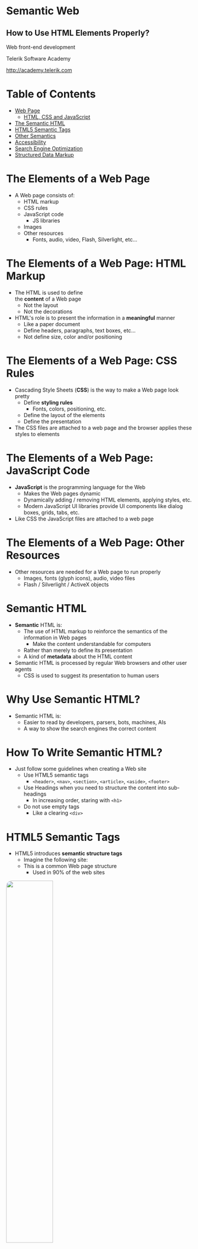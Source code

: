 <!-- section start -->
<!-- attr: { class:'slide-title', showInPresentation:true, hasScriptWrapper:true, style:'font-size: 42px' } -->
# Semantic Web
## How to Use HTML Elements Properly?
<!-- <img class="slide-image" showInPresentation="true" src="imgs/pic01.png" style="top:51.94%; left:60%; width:40%; z-index:-1; border-radius:15px;" /> -->

<div class="signature">
    <p class="signature-course">Web front-end development</p>
    <p class="signature-initiative">Telerik Software Academy</p>
    <a href="http://academy.telerik.com" class="signature-link">http://academy.telerik.com</a>
</div>


<!-- section start -->
<!-- attr: { showInPresentation:true, hasScriptWrapper:true, style:'font-size: 42px' } -->
# Table of Contents
- [Web Page](#/webpage)
  - [HTML, CSS and JavaScript](#/html)
- [The Semantic HTML](#/semantic)
- [HTML5 Semantic Tags](#/html5)
- [Other Semantics](#/other)
- [Accessibility](#/access)
- [Search Engine Optimization](#/seo)
- [Structured Data Markup](#/datamarkup)

<!-- <img class="slide-image" showInPresentation="true" src="imgs/pic03.png" style="top:28.21%; left:66.06%; width:36.93%; z-index:-1; border-radius:15px;" /> -->




<!-- section start -->
<!-- attr: { class:'slide-section', showInPresentation:true, hasScriptWrapper:true, style:'font-size: 42px' } -->
<!-- # Web Page -->

<!-- <img class="slide-image" showInPresentation="true" src="imgs/pic04.png" style="top:50%; left:30%; width:40%; z-index:-1; border-radius:15px;" /> -->


<!-- attr: { id:'webpage', showInPresentation:true, hasScriptWrapper:true, style:'font-size: 42px' } -->
# <a id="webpage"></a>The Elements of a Web Page
- A Web page consists of:
  - HTML markup
  - CSS rules
  - JavaScript code
    - JS libraries
  - Images
  - Other resources
    - Fonts, audio, video, Flash, Silverlight, etc…

<!-- <img class="slide-image" showInPresentation="true" src="imgs/pic05.png" style="top:15%; left:57.19%; width:38.68%; z-index:-1; border-radius:15px;" /> -->


<!-- attr: { id:'html', showInPresentation:true, hasScriptWrapper:true, style:'font-size: 42px' } -->
# <a id="html"></a>The Elements of a Web Page: HTML Markup
- The HTML is used to define<br />the **content** of a Web page
  - Not the layout
  - Not the decorations
- HTML's role is to present the information in a **meaningful** manner
  - Like a paper document
  - Define headers, paragraphs, text boxes, etc…
  - Not define size, color and/or positioning

<!-- <img class="slide-image" showInPresentation="true" src="imgs/pic06.png" style="top:13%; left:60%; width:20%; z-index:-1; border-radius:15px;" /> -->


<!-- attr: { showInPresentation:true, hasScriptWrapper:true, style:'font-size: 42px' } -->
# The Elements of a Web Page: CSS Rules
- Cascading Style Sheets (**CSS**) is the way to make a Web page look pretty
  - Define **styling rules**
    - Fonts, colors, positioning, etc.
  - Define the layout of the elements
  - Define the presentation
- The CSS files are attached to a web page and the browser applies these styles to elements

<!-- <img class="slide-image" showInPresentation="true" src="imgs/pic07.png" style="top:27.33%; left:79.53%; width:24%; z-index:-1; border-radius:15px;" /> -->


<!-- attr: { showInPresentation:true, hasScriptWrapper:true, style:'font-size: 42px' } -->
# The Elements of a Web Page: JavaScript Code
- **JavaScript** is the programming language for the Web
  - Makes the Web pages dynamic
  - Dynamically adding / removing HTML elements, applying styles, etc.
  - Modern JavaScript UI libraries provide UI components like dialog boxes, grids, tabs, etc.
- Like CSS the JavaScript files are attached to a web page

<!-- <img class="slide-image" showInPresentation="true" src="imgs/pic08.png" style="top:70%; left:80%; width:20%; z-index:-1; border-radius:15px;" /> -->


<!-- attr: { showInPresentation:true, hasScriptWrapper:true, style:'font-size: 42px' } -->
# The Elements of a Web Page: Other Resources
- Other resources are needed for a Web page to run properly
  - Images, fonts (glyph icons), audio, video files
  - Flash / Silverlight / ActiveX objects

<!-- <img class="slide-image" showInPresentation="true" src="imgs/pic09.png" style="top:52.58%; left:42.41%; width:20.69%; z-index:-1; border-radius:15px;" /> -->
<!-- <img class="slide-image" showInPresentation="true" src="imgs/pic10.png" style="top:67.12%; left:72.79%; width:10.66%; z-index:-1; border-radius:15px;" /> -->
<!-- <img class="slide-image" showInPresentation="true" src="imgs/pic11.png" style="top:51.52%; left:88.60%; width:10.66%; z-index:-1; border-radius:15px;" /> -->
<!-- <img class="slide-image" showInPresentation="true" src="imgs/pic12.png" style="top:66.76%; left:7.20%; width:10.66%; z-index:-1; border-radius:15px;" /> -->
<!-- <img class="slide-image" showInPresentation="true" src="imgs/pic13.png" style="top:51.60%; left:21.24%; width:10.66%; z-index:-1; border-radius:15px;" /> -->




<!-- section start -->
<!-- attr: { class:'slide-section', showInPresentation:true, hasScriptWrapper:true, style:'font-size: 42px' } -->
<!-- # The Semantic HTML -->

<!-- <img class="slide-image" showInPresentation="true" src="imgs/pic14.png" style="top:45%; left:12%; width:39.05%; z-index:-1; border-radius:15px;" /> -->
<!-- <img class="slide-image" showInPresentation="true" src="imgs/pic15.png" style="top:45%; left:60%; width:31%; z-index:-1; border-radius:15px;" /> -->


<!-- attr: { id:'semantic', showInPresentation:true, hasScriptWrapper:true, style:'font-size: 42px' } -->
# <a id="semantic"></a>Semantic HTML
- **Semantic** HTML is:
  - The use of HTML markup to reinforce the semantics of the information in Web pages
    - Make the content understandable for computers
  - Rather than merely to define its presentation
  - A kind of **metadata** about the HTML content
- Semantic HTML is processed by regular Web browsers and other user agents
  - CSS is used to suggest its presentation to human users

<!-- <img class="slide-image" showInPresentation="true" src="imgs/pic16.png" style="top:29%; left:83.27%; width:19.47%; z-index:-1; border-radius:15px;" /> -->


<!-- attr: { showInPresentation:true, hasScriptWrapper:true, style:'font-size: 42px' } -->
# Why Use Semantic HTML?
- Semantic HTML is:
  - Easier to read by developers, parsers, bots, machines, AIs
  - A way to show the search engines the correct content

<!-- <img class="slide-image" showInPresentation="true" src="imgs/pic17.png" style="top:45%; left:0%; width:25%; z-index:-1; border-radius:15px;" /> -->
<!-- <img class="slide-image" showInPresentation="true" src="imgs/pic18.png" style="top:45%; left:40%; width:20%; z-index:-1; border-radius:15px;" /> -->
<!-- <img class="slide-image" showInPresentation="true" src="imgs/pic19.png" style="top:45%; left:75%; width:25.72%; z-index:-1; border-radius:15px;" /> -->


<!-- attr: { showInPresentation:true, hasScriptWrapper:true, style:'font-size: 42px' } -->
# How To Write Semantic HTML?
- Just follow some guidelines when creating a Web site
  - Use HTML5 semantic tags
    - `<header>`, `<nav>`, `<section>`, `<article>`, `<aside>`, `<footer>`
  - Use Headings when you need to structure the content into sub-headings
    - In increasing order, staring with `<h1>`
  - Do not use empty tags
    - Like a clearing `<div>`

<!-- <img class="slide-image" showInPresentation="true" src="imgs/pic20.png" style="top:55%; left:75%; width:22.52%; z-index:-1; border-radius:15px;" /> -->


<!-- section start -->
<!-- attr: { class:'slide-section', showInPresentation:true, hasScriptWrapper:true, style:'font-size: 42px' } -->
<!-- # HTML5 Semantic Tags -->
<!-- <img class="slide-image" showInPresentation="true" src="imgs/pic21.png" style="top:50%; left:27.5%; width:45%; z-index:-1; border-radius:15px;" /> -->


<!-- attr: { id:'html5', showInPresentation:true, hasScriptWrapper:true, style:'font-size:42px' } -->
# <a id="html5"></a>HTML5 Semantic Tags
- HTML5 introduces **semantic structure tags**
  - Imagine the following site:
  - This is a common Web page structure
    - Used in 90% of the web sites

<img class="slide-image" showInPresentation="true" src="imgs/pic22.png" style="top:38%; left:25%; width:50%; z-index:-1; border-radius:15px;" />


<!-- attr: { showInPresentation:true, hasScriptWrapper:true, style:'font-size: 42px' } -->
<!-- # HTML5 Semantic Tags -->
- This can be created using all kind of HTML elements
  - `<div>`, `<span>`, even `<p>`
  - Browsers will render invalid / wrong / pseudo valid HTML
- The correct way: use the HTML 5 semantic tags:

```html
<header> … </header>
<nav> … </nav>
<main> … </main>
<article> … </article>
<section> … </section>
<aside> … </aside>
<footer> … </footer>
```


<!-- attr: { showInPresentation:true, hasScriptWrapper:true, style:'font-size: 42px' } -->
# HTML5 Structure Tags
- `<main>`
  - Specifies the main content of a document ([info](http://html5doctor.com/the-main-element/))
  - There must not be more than one `<main>` element in a document
- `<header>`
  - Site header or section header or article header
  - Could include navigation (`<nav>`)
- `<footer>`
  - Site footer (sometime can be a section footer)
  - Providing author, copyright data, etc.


<!-- attr: { showInPresentation:true, hasScriptWrapper:true, style:'font-size: 42px' } -->
# HTML5 Structure Tags
- `<nav>`
  - Defines a set of navigation links.
  - E.g. site navigation (usually in the header)
- `<aside>`
  - Content slightly related to primary content
  - E.g. sidebar (usually on the left or on the right)
- `<section>`
  - Grouping of content usually with a heading, similar to chapters
  - Site section (e.g. news, comments, links, …)


<!-- attr: { showInPresentation:true, hasScriptWrapper:true, style:'font-size: 42px' } -->
# HTML5 Content Tags
- `<article>`
  - Independent content such as blog post or an article (e.g. news item)
- `<details>` + `<summary>`
  - Specifies additional details that the user can view or hide on demand (accordion-like widget)
- `<time>`
  - Specifies date / time (for a post / article / news)
- `<mark>`
  - Defines marked/highlighted text


<!-- attr: { showInPresentation:true, hasScriptWrapper:true, style:'font-size: 42px' } -->
# HTML5 Content Tags
- `<figure>`
  - Grouping stand-alone content (video or image)
  - Figure (a figure, e.g. inside an article)
- `<figcaption>`
  - A caption of a figure (inside the `<figure>` tag)
- `<video>` ([info](http://www.w3schools.com/html/html5_video.asp))
  - Video element (uses the built-in player)
- `<audio>` ([info](http://www.w3schools.com/html/html5_audio.asp))
  - A standard for playing audio files (built-in player)


<!-- attr: { showInPresentation:true, hasScriptWrapper:true, style:'font-size: 42px' } -->
# HTML5 Content Tags
- `<dialog>`
  - Defines a dialog box or window
- `<meter>` / `<progress>`
  - Defines a scalar measurement within a<br />known range (a gauge) or task progress
- `<output>`
  - Defines the result of a calculation
- `<wbr>`
  - Defines a possible line-break
- [More info](http://www.w3schools.com/html/html5_new_elements.asp)  

<!-- <img class="slide-image" showInPresentation="true" src="imgs/pic24.png" style="top:39.91%; left:85.14%; width:17.96%; z-index:-1; border-radius:15px;" /> -->
<!-- <img class="slide-image" showInPresentation="true" src="imgs/pic25.png" style="top:19.39%; left:85.14%; width:17.96%; z-index:-1; border-radius:15px;" /> -->




<!-- section start -->
<!-- attr: { class:'slide-section', showInPresentation:true, hasScriptWrapper:true, style:'font-size: 42px' } -->
<!-- # Other Semantics
## Headings, ems, strongs -->

<!-- <img class="slide-image" showInPresentation="true" src="imgs/pic26.png" style="top:55%; left:35%; width:30%; z-index:-1; border-radius:15px;" /> -->


<!-- attr: { id:'other', showInPresentation:true, hasScriptWrapper:true, style:'font-size: 42px' } -->
# <a id="other"></a>Other Semantics
- Headings
  - Always use headings (`<h1>` – `<h6>`) when you need a heading or title
    - Like in a MS Word document
    - Google uses it to mark important content
- Strong `<strong>` vs. Bold `<b>`
  - `<b>` does not mean anything
    - It just makes the text bolder
  - `<strong>` marks the text is "stronger" than the other, surrounding text


<!-- attr: { showInPresentation:true, hasScriptWrapper:true, style:'font-size: 42px' } -->
# Other Semantics
- Emphasis `<em>` vs. Italic `<i>`
  - Emphasis does not always mean, that the code should be italic
    - It could be bolder, italic and underlined
  - The styles for the emphasis text should be set with CSS
    - Not by HTML
- Old browsers (like IE6)?
  - Use [Modernizr](http://modernizr.com/) or [HTML5shiv](http://code.google.com/p/html5shiv/)




<!-- section start -->
<!-- attr: { class:'slide-section', showInPresentation:true, hasScriptWrapper:true, style:'font-size: 42px' } -->
<!-- # Accessibility
## “A person’s a person,no matter how small” -->

<!-- <img class="slide-image" showInPresentation="true" src="imgs/pic27.png" style="top:55%; left:20%; width:60%; z-index:-1; border-radius:15px;" /> -->


<!-- attr: { id:'access', showInPresentation:true, hasScriptWrapper:true, style:'font-size: 42px' } -->
# <a id="access"></a>Accessibility
- Craft content minding disabled users
  - **Blind** - include text equivalents of images, use labels in forms
  - **Colorblind** - do not convey information using color only
  - **Visually impaired** - avoid small font sizes
  - **Epileptic** - avoid flashing content (3Hz or more)
  - **Physical disabilities** - avoid functionality that relies only on the mouse or keyboard


<!-- attr: { showInPresentation:true, hasScriptWrapper:true, style:'font-size: 42px' } -->
# Accessibility
- Why implement accessibility?
  - Some accessibility features are mandatory for government sites in some countries (US, NL, SW)
  - “Everyone gets visited by a very important blind user, named Google”
  - Some SEO and accessibility considerations overlap


<!-- attr: { showInPresentation:true, hasScriptWrapper:true, style:'font-size: 42px' } -->
# Accessibility
- Standards
  - Web Content Accessibility Guidelines (WCAG) - http://www.w3.org/WAI/intro/wcag
  - Section 508 - http://www.section508.gov
- Tools
  - Will never replace manual testing, but may help
  - WAVE - http://wave.webaim.org/




<!-- section start -->
<!-- attr: { class:'slide-section', showInPresentation:true, hasScriptWrapper:true, style:'font-size: 42px' } -->
<!-- # Search Engine Optimization
## Getting ahead in search engines -->

<!-- <img class="slide-image" showInPresentation="true" src="imgs/pic28.png" style="top:55%; left:15%; width:25%; z-index:-1; border-radius:15px;" /> -->
<!-- <img class="slide-image" showInPresentation="true" src="imgs/pic29.png" style="top:55%; left:50%; width:40%; z-index:-1; border-radius:15px;" /> -->


<!-- attr: { id:'seo', showInPresentation:true, hasScriptWrapper:true, style:'font-size: 42px' } -->
# <a id="seo"></a>Search Engine Optimization
- Search engines use so-called “**crawlers**” to get the content of the page and index it
- The crawlers weigh the data on the page
  - `<title>`, **page URL** and **headings** have great weight
  - Links from highly valued pages to your page increase its value (Google **Page Rank**)
  - Add alt text to images
  - Use relevant keywords in the content and `<meta>` tags
- No SEO technique will replace good content




<!-- section start -->
<!-- attr: { class:'slide-section', showInPresentation:true, hasScriptWrapper:true, style:'font-size: 42px' } -->
<!-- # Structured Data Markup
## Annotate your content so machines can understand it -->

<!-- <img class="slide-image" showInPresentation="true" src="imgs/pic30.png" style="top:60%; left:20%; width:60%; z-index:-1; border-radius:15px;" /> -->


<!-- attr: { id:'datamarkup', showInPresentation:true, hasScriptWrapper:true, style:'font-size: 40px' } -->
# <a id="datamarkup"></a>Structured Data Markup
- A standard way to annotate your content so machines can understand it
- Google (and other search engines) can
  - use that data to index your content better
  - present it more prominently in search results
    ![google search link](imgs/pic31.png)
  - Provide answers from the Knowledge Graph

<!-- <img class="slide-image" showInPresentation="true" src="imgs/pic32.png" style="top:76%; left:15%; width:45%; z-index:-1; border-radius:15px;" /> -->


<!-- attr: { showInPresentation:true, hasScriptWrapper:true, style:'font-size: 42px' } -->
# Structured Data Markup
- Three alternative formats:
  - Microdata and RDFa
    - Define new HTML attributes
      - [More info](http://schema.org/docs/gs.html#microdata_how)
  - JSON-LD
    - Newest and simplest markup format
    - Embed a block of JSON data inside a script tag
      - [Specification](http://www.w3.org/TR/json-ld/)
      - [_Examples_](http://json-ld.org/playground/)


<!-- section start -->
<!-- attr: {id: 'questions', class: 'slide-section', hasScriptWrapper:true} -->
# Questions


<!-- attr: { showInPresentation: true, hasScriptWrapper: true} -->
# Free Training @ Telerik Academy

- Web front-end development Course
  - [Web front-end development](http://telerikacademy.com/Courses/Courses/Details/414)
- Telerik Software Academy
  - [telerikacademy.com](https://telerikacademy.com)
- Telerik Academy @ Facebook
  - [facebook.com/TelerikAcademy](https://facebook.com/TelerikAcademy)
- Telerik Academy Learning System
  - [telerikacademy.com](https://telerikacademy.com)
